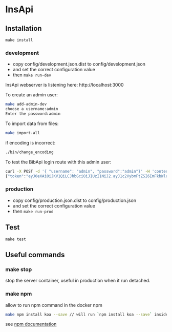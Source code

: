 # InsApi

## Installation

`make install`

### development

- copy config/development.json.dist to config/development.json
- and set the correct configuration value
- then `make run-dev`

InsApi webserver is listening here: http://localhost:3000

To create an admin user:

```bash
make add-admin-dev
choose a username:admin
Enter the password:admin
```

To import data from files:

```bash
make import-all
```

if encoding is incorrect:

```bash
./bin/change_encoding
```

To test the BibApi login route with this admin user:

```bash
curl -X POST -d '{ "username": "admin", "password":"admin"}' -H 'content-type:application/json' http://localhost:3000/admin/login
{"token":"eyJ0eXAiOiJKV1QiLCJhbGciOiJIUzI1NiJ2.ayJ1c2VybmFtZSI6ImFkbWluIiwiaWF0IjoxNDcwNDAwMzA4fQ.q3YbD8jGBQ9Kq3EPTlswQi8qKazfIPqn2A_-RugmEYw"}
```

### production

- copy config/production.json.dist to config/production.json
- and set the correct configuration value
- then `make run-prod`

## Test

`make test`

## Useful commands

### make stop

stop the server container, useful in production when it run detached.

### make npm

allow to run npm command in the docker npm

```sh
make npm install koa --save // will run `npm install koa --save` inside the npm docker
```

see [npm documentation](https://docs.npmjs.com/all)

